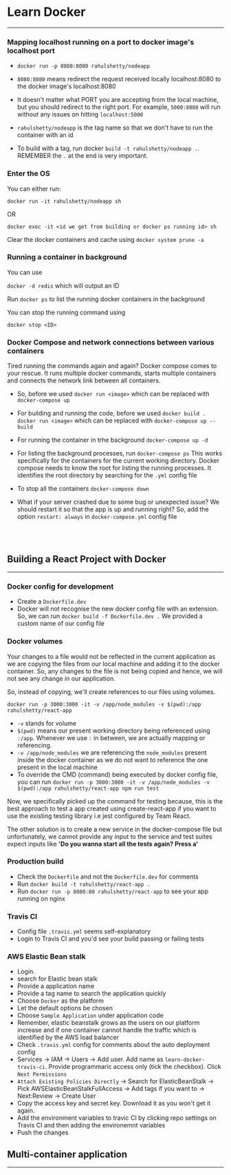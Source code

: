 # Learn Docker

---

### Mapping localhost running on a port to docker image's localhost port

- `docker run -p 8080:8080 rahulshetty/nodeapp`

- `8080:8080` means redirect the request received locally localhost:8080 to the docker image's localhost:8080

- It doesn't matter what PORT you are accepting from the local machine, but you should redirect to the right port. For example, `5000:8080` will run without any issues on hitting `localhost:5000`

- `rahulshetty/nodeapp` is the tag name so that we don't have to run the container with an id

- To build with a tag, run docker `build -t rahulshetty/nodeapp .`. REMEMBER the `.` at the end is very important.

### Enter the OS

You can either run:

`docker run -it rahulshetty/nodeapp sh`

OR

`docker exec -it <id we get from building or docker ps running id> sh`

Clear the docker containers and cache using
`docker system prune -a`

### Running a container in background

You can use

`docker -d redis` which will output an ID

Run `docker ps` to list the running docker containers in the background

You can stop the running command using

`docker stop <ID>`

### Docker Compose and network connections between various containers

Tired running the commands again and again? Docker compose comes to your rescue. It runs multiple docker commands, starts multiple containers and connects the network link between all containers.

- So, before we used
  `docker run <image>`
  which can be replaced with
  `docker-compose up`

- For building and running the code, before we used
  `docker build .`
  `docker run <image>`
  which can be replaced with
  `docker-compose up --build`
- For running the container in trhe background
  `docker-compose up -d`
- For listing the background processes, run
  `docker-compose ps`
  This works specifically for the containers for the current working directory. Docker compose needs to know the root for listing the running processes. It identifies the root directory by searching for the `.yml` config file
- To stop all the containers
  `docker-compose down`
- What if your server crashed due to some bug or unexpected issue? We should restart it so that the app is up and running right? So, add the option `restart: always` in `docker-compose.yml` config file

<br /><br />

## Building a React Project with Docker

---

### Docker config for development

- Create a `Dockerfile.dev`
- Docker will not recognise the new docker config file with an extension. So, we can run
  `docker build -f Dockerfile.dev .`
  We provided a custom name of our config file

### Docker volumes

Your changes to a file would not be reflected in the current application as we are copying the files from our local machine and adding it to the docker container. So, any changes to the file is not being copied and hence, we will not see any change in our application.

So, instead of copying, we'll create references to our files using volumes.

`docker run -p 3000:3000 -it -v /app/node_modules -v $(pwd):/app rahulshetty/react-app`

- `-v` stands for volume
- `$(pwd)` means our present working directory being referenced using `:/app`. Whenever we use `:` in between, we are actually mapping or referencing.
- `-v /app/node_modules` we are referencing the `node_modules` present inside the docker container as we do not want to reference the one present in the local machine
- To override the CMD (command) being executed by docker config file, you can run
  `docker run -p 3000:3000 -it -v /app/node_modules -v $(pwd):/app rahulshetty/react-app npm run test`

Now, we specifically picked up the command for testing because, this is the best approach to test a app created using create-react-app if you want to use the existing testing library i.e jest configured by Team React.

The other solution is to create a new service in the docker-compose file but unfortunately, we cannot provide any input to the service and test suites expect inputs like **'Do you wanna start all the tests again? Press a'**

### Production build

- Check the `Dockerfile` and not the `Dockerfile.dev` for comments
- Run `docker build -t rahulshetty/react-app .`
- Run `docker run -p 8080:80 rahulshetty/react-app` to see your app running on nginx

### Travis CI

- Config file `.travis.yml` seems self-explanatory
- Login to Travis CI and you'd see your build passing or failing tests

### AWS Elastic Bean stalk

- Login.
- search for Elastic bean stalk
- Provide a application name
- Provide a tag name to search the application quickly
- Choose `Docker` as the platform
- Let the default options be chosen
- Choose `Sample Application` under application code
- Remember, elastic beanstalk grows as the users on our platform increase and if one container cannot handle the traffic which is identified by the AWS load balancer
- Check `.travis.yml` config for comments about the auto deployment config
- Services -> IAM -> Users -> Add user. Add name as `learn-docker-travis-ci`. Provide programmaric access only (tick the checkbox). Click `Next Permissions`
- `Attach Existing Policies Directly` -> Search for ElasticBeanStalk -> Pick AWSElasticBeanStalkFullAccess -> Add tags if you want to -> Next:Review -> Create User
- Copy the access key and secret key. Download it as you won't get it again.
- Add the environment variables to travic CI by clicking repo settings on Travis CI and then adding the environemnt variables
- Push the changes

## Multi-container application

---

###
